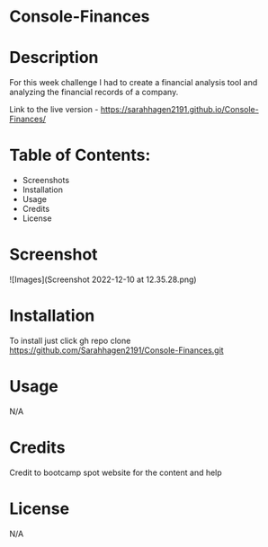 # Console-Finances

# Description
For this week challenge I had to create a financial analysis tool and analyzing the financial records of a company. 

Link to the live version - https://sarahhagen2191.github.io/Console-Finances/ 

# Table of Contents:

- Screenshots
- Installation
- Usage
- Credits
- License

# Screenshot

![Images](Screenshot 2022-12-10 at 12.35.28.png)

# Installation

To install just click gh repo clone https://github.com/Sarahhagen2191/Console-Finances.git

# Usage

N/A

# Credits

Credit to bootcamp spot website for the content and help

# License

N/A